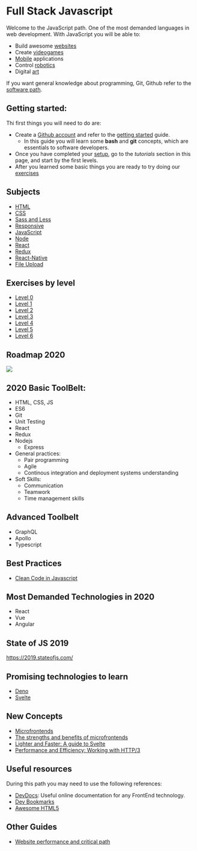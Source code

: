 # Full Stack Javascript

Welcome to the JavaScript path. One of the most demanded languages in web development. With JavaScript you will be able to:
- Build awesome [websites](https://reactjs.org/)
- Create [videogames](https://phaser.io/)
- [Mobile](https://facebook.github.io/react-native/) applications
- Control [robotics](https://nodebots.io/) 
- Digital [art](https://p5js.org/)

If you want general knowledge about programming, Git, Github refer to the [software path](/program/software/README.md).

## Getting started:
Thi first things you will need to do are:
- Create a [Github account](https://github.io) and refer to the [getting started](program/software/getting_started.md) guide.
  - In this guide you will learn some **bash** and **git** concepts, which are essentials to software developers.
- Once you have completed your [setup](program/frontend/setup/setup.md), go to the *tutorials* section in this page, and start by the first levels. 
- After you learned some basic things you are ready to try doing our [exercises](program/frontend/exercises/README.md)



## Subjects 
- [HTML](program/frontend/html.md)
- [CSS](program/frontend/css.md)
- [Sass and Less](program/frontend/csspreprocessors.md)
- [Responsive](program/frontend/responsive.md)
- [JavaScript](program/frontend/js.md)
- [Node](program/frontend/node.md)
- [React](program/frontend/react.md)
- [Redux](program/frontend/redux.md)
- [React-Native](program/frontend/react-native.md)
- [File Upload](program/frontend/file_upload.md)

## Exercises by level
- [Level 0](program/frontend/level-0/README.md)
- [Level 1](program/frontend/level-0/README.md)
- [Level 2](program/frontend/level-0/README.md)
- [Level 3](program/frontend/level-0/README.md)
- [Level 4](program/frontend/level-0/README.md)
- [Level 5](program/frontend/level-0/README.md)
- [Level 6](program/frontend/level-0/README.md)

## Roadmap 2020

![](https://roadmap.sh/roadmaps/frontend.png)

## 2020 Basic ToolBelt:
- HTML, CSS, JS
- ES6
- Git
- Unit Testing
- React
- Redux
- Nodejs
    - Express
- General practices:
    - Pair programming
    - Agile
    - Continous integration and deployment systems understanding
- Soft Skills:
    - Communication
    - Teamwork
    - Time management skills

## Advanced Toolbelt
- GraphQL
- Apollo
- Typescript

## Best Practices
- [Clean Code in Javascript](https://github.com/ryanmcdermott/clean-code-javascript)

## Most Demanded Technologies in 2020 

- React
- Vue
- Angular

## State of JS 2019

https://2019.stateofjs.com/


## Promising technologies to learn

- [Deno](https://github.com/denolib/awesome-deno)
- [Svelte](https://svelte.dev/)

## New Concepts

- [Microfrontends](https://github.com/ChristianUlbrich/awesome-microfrontends)
- [The strengths and benefits of microfrontends](https://www.toptal.com/front-end/micro-frontends-strengths-benefits)
- [Lighter and Faster: A guide to Svelte](https://www.toptal.com/front-end/svelte-framework-guide)
- [Performance and Efficiency: Working with HTTP/3](https://www.toptal.com/web/performance-working-with-http-3)

## Useful resources
During this path you may need to use the following references: 

- [DevDocs](https://devdocs.io/): Useful online documentation for any FrontEnd technology.
- [Dev Bookmarks](https://github.com/dypsilon/frontend-dev-bookmarks)
- [Awesome HTML5](https://github.com/diegocard/awesome-html5)

## Other Guides

- [Website performance and critical path](https://www.toptal.com/web/website-performance-critical-rendering-path)